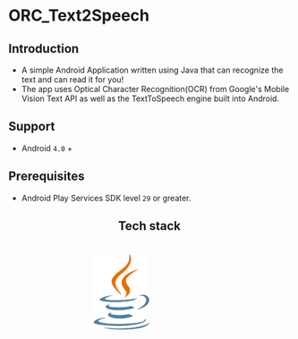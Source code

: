 # ORC_Text2Speech
## Introduction
- A simple Android Application written using Java that can recognize the text and can read it for you!
- The app uses Optical Character Recognition(OCR) from Google's Mobile Vision Text API as well as the TextToSpeech engine built into Android.
## Support 
- Android ``4.0`` +
## Prerequisites
- Android Play Services SDK level ``29`` or greater.

<h2 align="center">Tech stack</h2>
<div align="center" style="padding-top:20px;">
  
<img src="https://github.com/apexx77/ocr_text2speech/blob/master/img/java.png" width=100px style="padding-right:100px;">

</div>

